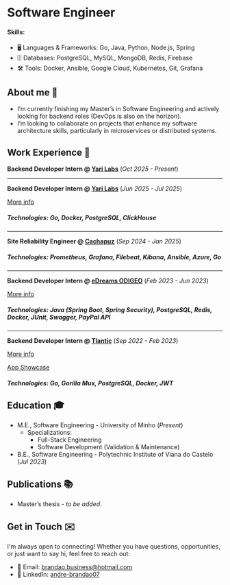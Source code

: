 # Software Engineer

#### Skills:  
- 🖥️ Languages & Frameworks: Go, Java, Python, Node.js, Spring  
- 🗄️ Databases: PostgreSQL, MySQL, MongoDB, Redis, Firebase
- 🛠️ Tools: Docker, Ansible, Google Cloud, Kubernetes, Git, Grafana

## About me 🌱  
- I’m currently finishing my Master’s in Software Engineering and actively looking for backend roles (DevOps is also on the horizon).  
- I’m looking to collaborate on projects that enhance my software architecture skills, particularly in microservices or distributed systems.  

## Work Experience 💼

**Backend Developer Intern @ [Yari Labs](https://www.yarilabs.com/)** (_Oct 2025 - Present_)

---

**Backend Developer Intern @ [Yari Labs](https://www.yarilabs.com/)** (_Jun 2025 - Jul 2025_)

[More info](https://github.com/brandao07/portfolio/blob/main/assets/Internship-Certificate.pdf)

##### **Technologies:** Go, Docker, PostgreSQL, ClickHouse

---

**Site Reliability Engineer @ [Cachapuz](https://www.cachapuz.com/)** (_Sep 2024 - Jan 2025_)  

##### **Technologies:** Prometheus, Grafana, Filebeat, Kibana, Ansible, Azure, Go

---

**Backend Developer Intern @ [eDreams ODIGEO](https://www.edreamsodigeo.com/)** (_Feb 2023 - Jun 2023_)  

[More info](https://github.com/brandao07/portfolio/blob/main/assets/dws.pdf)

##### **Technologies:** Java (Spring Boot, Spring Security), PostgreSQL, Redis, Docker, JUnit, Swagger, PayPal API 

---

**Backend Developer Intern @ [Tlantic](https://www.tlantic.com/)** (_Sep 2022 - Feb 2023_)

[More info](https://github.com/brandao07/portfolio/blob/main/assets/pos.pdf)

[App Showcase](https://www.youtube.com/watch?v=xsCyOhg4SyU)

##### **Technologies:** Go, Gorilla Mux, PostgreSQL, Docker, JWT  

## Education 🎓  
- M.E., Software Engineering - University of Minho (_Present_)
  - Specializations:
    - Full-Stack Engineering
    - Software Development (Validation & Maintenance)       
- B.E., Software Engineering - Polytechnic Institute of Viana do Castelo (_Jul 2023_)  

## Publications 📚  

- Master’s thesis - *to be added*.  

## Get in Touch ✉️  

I'm always open to connecting! Whether you have questions, opportunities, or just want to say hi, feel free to reach out:  

- 📧 Email: [brandao.business@hotmail.com](mailto:brandao.business@hotmail.com)  
- 🔗 LinkedIn: [andre-brandao07](https://www.linkedin.com/in/andre-brandao07/)  

